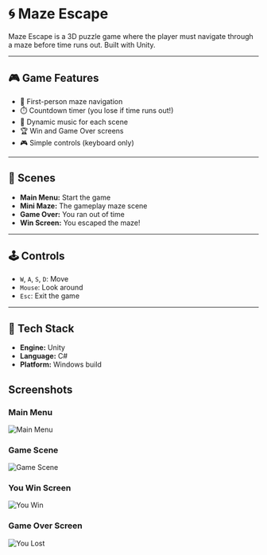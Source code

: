 # 🌀 Maze Escape

Maze Escape is a 3D puzzle game where the player must navigate through a maze before time runs out. Built with Unity.

---

## 🎮 Game Features

- 🧩 First-person maze navigation
- ⏱️ Countdown timer (you lose if time runs out!)
- 🎵 Dynamic music for each scene
- 🏆 Win and Game Over screens
- 🎮 Simple controls (keyboard only)

---

## 🎥 Scenes

- **Main Menu:** Start the game
- **Mini Maze:** The gameplay maze scene
- **Game Over:** You ran out of time
- **Win Screen:** You escaped the maze!

---

## 🕹️ Controls

- `W`, `A`, `S`, `D`: Move
- `Mouse`: Look around
- `Esc`: Exit the game

---

## 🧱 Tech Stack

- **Engine:** Unity
- **Language:** C#
- **Platform:** Windows build

## Screenshots

### Main Menu  
![Main Menu](İmages/Main-menu.png)

### Game Scene  
![Game Scene](İmages/Game%20Scene.png)

### You Win Screen  
![You Win](İmages/You%20win.png)

### Game Over Screen  
![You Lost](İmages/Game%20over.png)


